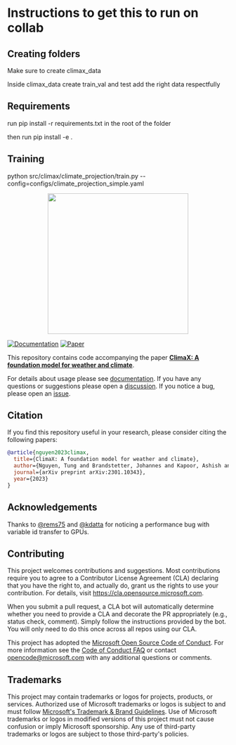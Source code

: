 # Instructions to get this to run on collab

## Creating folders

Make sure to create climax_data

Inside climax_data create train_val and test add the right data respectfully 

## Requirements 

run pip install -r requirements.txt in the root of the folder 

then run pip install -e . 

## Training 

python src/climax/climate_projection/train.py --config=configs/climate_projection_simple.yaml







<p align="center">
  <img src="https://user-images.githubusercontent.com/1785175/215624212-fc92ccb1-f14c-4cb6-982f-61f50b9f3c21.png" width="320px">
</p>

[![Documentation](https://img.shields.io/badge/docs-passing-brightgreen)](https://microsoft.github.io/ClimaX)
[![Paper](https://img.shields.io/badge/arXiv-2301.10343-blue)](https://arxiv.org/abs/2301.10343)

This repository contains code accompanying the paper [**ClimaX: A foundation model for weather and climate**](https://arxiv.org/abs/2301.10343).

For details about usage please see [documentation](https://microsoft.github.io/ClimaX).
If you have any questions or suggestions please open a [discussion](https://github.com/microsoft/ClimaX/discussions). If you notice a bug, please open an [issue](https://github.com/microsoft/ClimaX/issues).

## Citation

If you find this repository useful in your research, please consider citing the following papers:

```bibtex
@article{nguyen2023climax,
  title={ClimaX: A foundation model for weather and climate},
  author={Nguyen, Tung and Brandstetter, Johannes and Kapoor, Ashish and Gupta, Jayesh K and Grover, Aditya},
  journal={arXiv preprint arXiv:2301.10343},
  year={2023}
}
```

## Acknowledgements

Thanks to [@rems75](https://github.com/rems75) and [@kdatta](https://github.com/kdatta) for noticing a performance bug with variable id transfer to GPUs.

## Contributing

This project welcomes contributions and suggestions.  Most contributions require you to agree to a
Contributor License Agreement (CLA) declaring that you have the right to, and actually do, grant us
the rights to use your contribution. For details, visit https://cla.opensource.microsoft.com.

When you submit a pull request, a CLA bot will automatically determine whether you need to provide
a CLA and decorate the PR appropriately (e.g., status check, comment). Simply follow the instructions
provided by the bot. You will only need to do this once across all repos using our CLA.

This project has adopted the [Microsoft Open Source Code of Conduct](https://opensource.microsoft.com/codeofconduct/).
For more information see the [Code of Conduct FAQ](https://opensource.microsoft.com/codeofconduct/faq/) or
contact [opencode@microsoft.com](mailto:opencode@microsoft.com) with any additional questions or comments.

## Trademarks

This project may contain trademarks or logos for projects, products, or services. Authorized use of Microsoft
trademarks or logos is subject to and must follow
[Microsoft's Trademark & Brand Guidelines](https://www.microsoft.com/en-us/legal/intellectualproperty/trademarks/usage/general).
Use of Microsoft trademarks or logos in modified versions of this project must not cause confusion or imply Microsoft sponsorship.
Any use of third-party trademarks or logos are subject to those third-party's policies.
